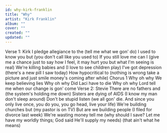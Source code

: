 ```yaml
---
id: why-kirk-franklin
title: "Why"
artist: "Kirk Franklin"
album: ""
cover: ""
created: ""
updated: ""
---
```


Verse 1: Kirk
I pledge allegiance to the (tell me what we gon' do)
I used to know you but (you don't call like you used to)
If you still love me can I
(give me a chance just to say how I feel, it may hurt you but what I'm seeing is real)
We're killing babies and (I love to see children play)
I've got depression (there's a new pill I saw today)
How hypocritical to (nothing is wrong take a picture and just smile money's coming after while)
Chorus 1
Why oh why
We keep believing lies
Why oh why
Did Laci have to die
Why oh why
Lord tell me when our change is gon' come
Verse 2: Stevie
There are no fathers and (the system's holding me down)
Sisters are dying of AIDS (I know my man don't sleep around)
Don't be stupid listen (we all gon' die. And since you only live once, you do you, you go head, live your life)
We're building churches but (my pastor is on TV)
But are we building people (I filed for divorce last week)
We're wasting money tell me (why should I save? Let me have my worldly things; God said He'll supply my needs)
(that ain't what he means)